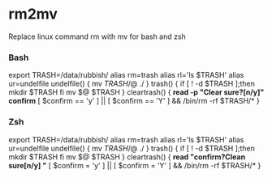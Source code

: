 # rm2mv
Replace linux command rm with mv for bash and zsh

### Bash

export TRASH=/data/rubbish/
alias rm=trash
alias rl='ls $TRASH'
alias ur=undelfile
undelfile()
{
   mv $TRASH/$@ ./
}
trash()
{
  if [ ! -d $TRASH  ];then
      mkdir $TRASH
  fi
  mv $@ $TRASH
}
cleartrash()
{
    **read -p "Clear sure?[n/y]" confirm**
    [ $confirm == 'y' ] || [ $confirm == 'Y' ]  && /bin/rm -rf $TRASH/*
}

### Zsh

export TRASH=/data/rubbish/
alias rm=trash
alias rl='ls $TRASH'
alias ur=undelfile
undelfile()
{
   mv $TRASH/$@ ./
}
trash()
{
  if [ ! -d $TRASH  ];then
      mkdir $TRASH
  fi
  mv $@ $TRASH
}
cleartrash()
{
    **read  "confirm?Clean sure[n/y] "**
    [ $confirm = 'y' ] || [ $confirm = 'Y' ]  && /bin/rm -rf $TRASH/*
}